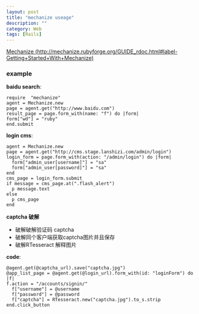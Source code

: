 ```yaml
---
layout: post
title: "mechanize useage"
description: ""
category: Web
tags: [Rails]
---
```


[Mechanize (http://mechanize.rubyforge.org/GUIDE_rdoc.html#label-Getting+Started+With+Mechanize)](http://mechanize.rubyforge.org/GUIDE_rdoc.html#label-Getting+Started+With+Mechanize)

### example

**baidu search**:

    require  "mechanize"
    agent = Mechanize.new
    page = agent.get("http://www.baidu.com")
    result_page = page.form_with(name: "f") do |form|
    form["wd"] = "ruby"
    end.submit

**login cms**:

    agent = Mechanize.new
    page = agent.get("http://cms.stage.lanshizi.com/admin/login")
    login_form = page.form_with(action: "/admin/login") do |form|
      form["admin_user[username]"] = "sa"
      form["admin_user[password]"] = "sa"
    end
    cms_page = login_form.submit
    if message = cms_page.at(".flash_alert")
      p message.text
    else
      p cms_page
    end

**captcha 破解**

 * 破解破解验证码 captcha
 * 破解同个客户端获取captcha图片并且保存
 * 破解RTesseract 解释图片

  **code**:

    @agent.get(@captcha_url).save("captcha.jpg")
    @app_list_page = @agent.get(@login_url).form_with(id: "loginForm") do |f|
    f.action = "/accounts/signin/"
      f["username"] = @username
      f["password"] = @password
      f["captcha"] = RTesseract.new("captcha.jpg").to_s.strip
    end.click_button
